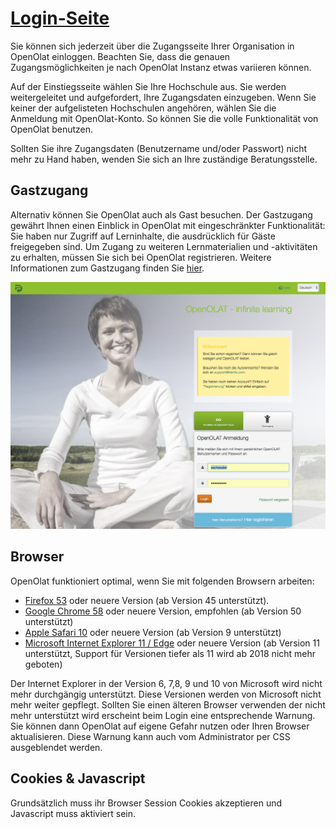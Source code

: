 #  [Login-Seite](Login-Seite.html)

Sie können sich jederzeit über die Zugangsseite Ihrer Organisation in OpenOlat
einloggen. Beachten Sie, dass die genauen Zugangsmöglichkeiten je nach
OpenOlat Instanz etwas variieren können.

Auf der Einstiegsseite wählen Sie Ihre Hochschule aus. Sie werden
weitergeleitet und aufgefordert, Ihre Zugangsdaten einzugeben. Wenn Sie keiner
der aufgelisteten Hochschulen angehören, wählen Sie  die Anmeldung mit
OpenOlat-Konto. So können Sie die volle Funktionalität von OpenOlat benutzen.

Sollten Sie ihre Zugangsdaten (Benutzername und/oder Passwort) nicht mehr zu
Hand haben, wenden Sie sich an Ihre zuständige Beratungsstelle.

  

## Gastzugang

Alternativ können Sie OpenOlat auch als Gast besuchen. Der Gastzugang gewährt
Ihnen einen Einblick in OpenOlat mit eingeschränkter Funktionalität: Sie haben
nur Zugriff auf Lerninhalte, die ausdrücklich für Gäste freigegeben sind. Um
Zugang zu weiteren Lernmaterialien und -aktivitäten zu erhalten, müssen Sie
sich bei OpenOlat registrieren. Weitere Informationen zum Gastzugang finden
Sie [hier](Gastzugang.html).

![](assets/DE_Loginscreen.png)

## Browser

OpenOlat funktioniert optimal, wenn Sie mit folgenden Browsern arbeiten:

  * [Firefox 53](http://www.mozilla.org/firefox/) oder neuere Version (ab Version 45 unterstützt).
  * [Google Chrome 58](http://www.google.com/chrome/) oder neuere Version, empfohlen (ab Version 50 unterstützt)
  * [Apple Safari 10](http://www.apple.com/safari/) oder neuere Version (ab Version 9 unterstützt)
  * [Microsoft Internet Explorer 11 / Edge](https://support.microsoft.com/de-de/help/17621/internet-explorer-downloads) oder neuere Version (ab Version 11 unterstützt, Support für Versionen tiefer als 11 wird ab 2018 nicht mehr geboten)

Der Internet Explorer in der Version 6, 7,8, 9 und 10 von Microsoft wird nicht
mehr durchgängig unterstützt. Diese Versionen werden von Microsoft nicht mehr
weiter gepflegt. Sollten Sie einen älteren Browser verwenden der nicht mehr
unterstützt wird erscheint beim Login eine entsprechende Warnung. Sie können
dann OpenOlat auf eigene Gefahr nutzen oder Ihren Browser aktualisieren. Diese
Warnung kann auch vom Administrator per CSS ausgeblendet werden.

## Cookies & Javascript

Grundsätzlich muss ihr Browser Session Cookies akzeptieren und Javascript muss
aktiviert sein.


